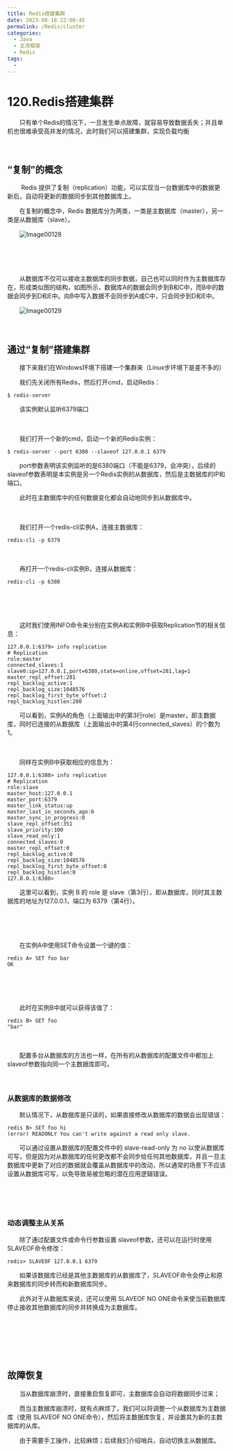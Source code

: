 ```yaml
---
title: Redis搭建集群
date: 2023-08-18 22:00:45
permalink: /Redis/cluster
categories:
  - Java
  - 主流框架
  - Redis
tags:
  - 
---
```

# 120.Redis搭建集群

　　只有单个Redis的情况下，一旦发生单点故障，就容易导致数据丢失；并且单机也很难承受高并发的情况，此时我们可以搭建集群，实现负载均衡
<!-- more -->
　　‍

## “复制”的概念

　　 Redis 提供了复制（replication）功能，可以实现当一台数据库中的数据更新后，自动将更新的数据同步到其他数据库上。

　　在复制的概念中，Redis 数据库分为两类，一类是主数据库（master），另一类是从数据库（slave）。

　　![Image00128](https://image.peterjxl.com/blog/Image00128-20230429160319-3tj9eoj.jpg)

　　‍

　　‍

　　从数据库不仅可以接收主数据库的同步数据，自己也可以同时作为主数据库存在，形成类似图的结构，如图所示，数据库A的数据会同步到B和C中，而B中的数据会同步到D和E中。向B中写入数据不会同步到A或C中，只会同步到D和E中。

　　![Image00129](https://image.peterjxl.com/blog/Image00129-20230429160935-finvowk.jpg)

　　‍

## 通过“复制”搭建集群

　　接下来我们在Windows环境下搭建一个集群来（Linux步环境下是差不多的）

　　我们先关闭所有Redis，然后打开cmd，启动Redis：

```
$ redis-server
```

　　该实例默认监听6379端口

　　‍

　　我们打开一个新的cmd，启动一个新的Redis实例：

```
$ redis-server --port 6380 --slaveof 127.0.0.1 6379
```

　　port参数表明该实例监听的是6380端口（不能是6379，会冲突），后续的slaveof参数表明是本实例是另一个Redis实例的从数据库，然后是主数据库的IP和端口。

　　此时在主数据库中的任何数据变化都会自动地同步到从数据库中。

　　‍

　　我们打开一个redis-cli实例A，连接主数据库：

```
redis-cli -p 6379
```

　　‍

　　再打开一个redis-cli实例B，连接从数据库：

```
redis-cli -p 6380
```

　　‍

　　‍

　　这时我们使用INFO命令来分别在实例A和实例B中获取Replication节的相关信息：

```
127.0.0.1:6379> info replication
# Replication
role:master
connected_slaves:1
slave0:ip=127.0.0.1,port=6380,state=online,offset=281,lag=1
master_repl_offset:281
repl_backlog_active:1
repl_backlog_size:1048576
repl_backlog_first_byte_offset:2
repl_backlog_histlen:280
```

　　可以看到，实例A的角色（上面输出中的第3行role）是master，即主数据库，同时已连接的从数据库（上面输出中的第4行connected_slaves）的个数为1。

　　‍

　　同样在实例B中获取相应的信息为：

```
127.0.0.1:6380> info replication
# Replication
role:slave
master_host:127.0.0.1
master_port:6379
master_link_status:up
master_last_io_seconds_ago:6
master_sync_in_progress:0
slave_repl_offset:351
slave_priority:100
slave_read_only:1
connected_slaves:0
master_repl_offset:0
repl_backlog_active:0
repl_backlog_size:1048576
repl_backlog_first_byte_offset:0
repl_backlog_histlen:0
127.0.0.1:6380>
```

　　这里可以看到，实例 B 的 role 是 slave（第3行），即从数据库，同时其主数据库的地址为127.0.0.1，端口为 6379（第4行）。

　　‍

　　‍

　　在实例A中使用SET命令设置一个键的值：

```
redis A> SET foo bar
OK
```

　　‍

　　‍

　　此时在实例B中就可以获得该值了：

```
redis B> GET foo
"bar"
```

　　‍

　　配置多台从数据库的方法也一样，在所有的从数据库的配置文件中都加上 slaveof参数指向同一个主数据库即可。

　　‍

### 从数据库的数据修改

　　默认情况下，从数据库是只读的，如果直接修改从数据库的数据会出现错误：

```
redis B> SET foo hi
(error) READONLY You can't write against a read only slave.
```

　　可以通过设置从数据库的配置文件中的 slave-read-only 为 no 以使从数据库可写，但是因为对从数据库的任何更改都不会同步给任何其他数据库，并且一旦主数据库中更新了对应的数据就会覆盖从数据库中的改动，所以通常的场景下不应该设置从数据库可写，以免导致易被忽略的潜在应用逻辑错误。

　　‍

　　‍

### 动态调整主从关系

　　除了通过配置文件或命令行参数设置 slaveof参数，还可以在运行时使用 SLAVEOF命令修改：

```
redis> SLAVEOF 127.0.0.1 6379
```

　　如果该数据库已经是其他主数据库的从数据库了，SLAVEOF命令会停止和原来数据库的同步转而和新数据库同步。

　　此外对于从数据库来说，还可以使用 SLAVEOF NO ONE命令来使当前数据库停止接收其他数据库的同步并转换成为主数据库。

　　‍

　　‍

　　‍

## 故障恢复

　　当从数据库崩溃时，直接重启恢复即可，主数据库会自动将数据同步过来；

　　而当主数据库崩溃时，就有点麻烦了，我们可以将调整一个从数据库为主数据库（使用 SLAVEOF NO ONE命令），然后将主数据库恢复，并设置其为新的主数据库的从库。

　　由于需要手工操作，比较麻烦；后续我们介绍哨兵，自动切换主从数据库。

　　‍
